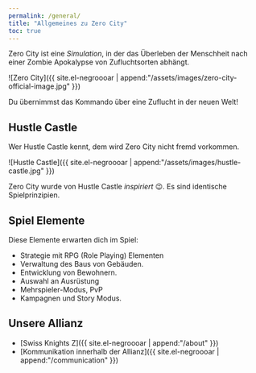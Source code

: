 ```yaml
---
permalink: /general/
title: "Allgemeines zu Zero City"
toc: true
---
```


Zero City ist eine _Simulation_, in der das Überleben der Menschheit nach einer Zombie Apokalypse von Zufluchtsorten abhängt.

![Zero City]({{ site.el-negroooar | append:"/assets/images/zero-city-official-image.jpg" }})

Du übernimmst das Kommando über eine Zuflucht in der neuen Welt!

## Hustle Castle

Wer Hustle Castle kennt, dem wird Zero City nicht fremd vorkommen.

![Hustle Castle]({{ site.el-negroooar | append:"/assets/images/hustle-castle.jpg" }})

Zero City wurde von Hustle Castle _inspiriert_ :wink:. Es sind identische Spielprinzipien.

## Spiel Elemente

Diese Elemente erwarten dich im Spiel:

- Strategie mit RPG (Role Playing) Elementen
- Verwaltung des Baus von Gebäuden.
- Entwicklung von Bewohnern.
- Auswahl an Ausrüstung
- Mehrspieler-Modus, PvP
- Kampagnen und Story Modus.

## Unsere Allianz

- [Swiss Knights Z]({{ site.el-negroooar | append:"/about" }})
- [Kommunikation innerhalb der Allianz]({{ site.el-negroooar | append:"/communication" }})
